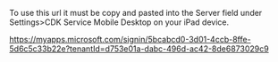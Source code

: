 To use this url it must be copy and pasted into the Server field under Settings>CDK Service Mobile Desktop on your iPad device.

https://myapps.microsoft.com/signin/5bcabcd0-3d01-4ccb-8ffe-5d6c5c33b22e?tenantId=d753e01a-dabc-496d-ac42-8de6873029c9
